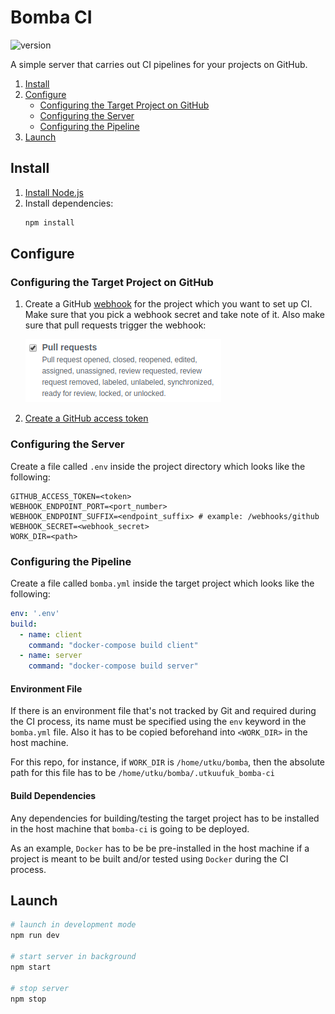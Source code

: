 # Bomba CI
![version](https://img.shields.io/badge/version-0.2.0-blue.svg?cacheSeconds=2592000)

A simple server that carries out CI pipelines for your projects on GitHub.

 1. [Install](#install)
 2. [Configure](#configure)
    * [Configuring the Target Project on GitHub](#configuring-the-target-project-on-github)
    * [Configuring the Server](#configuring-the-server)
    * [Configuring the Pipeline](#configuring-the-pipeline)
 3. [Launch](#launch)

## Install
 1. [Install Node.js](https://nodejs.org/en/)
 2. Install dependencies:
    ``` sh
    npm install
    ```

## Configure
### Configuring the Target Project on GitHub
 1. Create a GitHub [webhook](https://developer.github.com/webhooks/) for the project which you want to set up CI. Make sure that you pick a webhook secret and take note of it. Also make sure that pull requests trigger the webhook:

    ![](./webhook.png)
 2. [Create a GitHub access token](https://help.github.com/en/articles/creating-a-personal-access-token-for-the-command-line#creating-a-token)

### Configuring the Server
Create a file called `.env` inside the project directory which looks like the following:
``` env
GITHUB_ACCESS_TOKEN=<token>
WEBHOOK_ENDPOINT_PORT=<port_number>
WEBHOOK_ENDPOINT_SUFFIX=<endpoint_suffix> # example: /webhooks/github
WEBHOOK_SECRET=<webhook_secret>
WORK_DIR=<path>
```

### Configuring the Pipeline
Create a file called `bomba.yml` inside the target project which looks like the following:
``` yml
env: '.env'
build: 
  - name: client
    command: "docker-compose build client"
  - name: server
    command: "docker-compose build server"
```

#### Environment File
If there is an environment file that's not tracked by Git and required during the CI process, its name must be specified using the `env` keyword in the `bomba.yml` file. Also it has to be copied beforehand into `<WORK_DIR>` in the host machine.

For this repo, for instance, if `WORK_DIR` is `/home/utku/bomba`, then the absolute path for this file has to be `/home/utku/bomba/.utkuufuk_bomba-ci`

#### Build Dependencies
Any dependencies for building/testing the target project has to be installed in the host machine that `bomba-ci` is going to be deployed. 

As an example, `Docker` has to be be pre-installed in the host machine if a project is meant to be built and/or tested using `Docker` during the CI process.

## Launch
``` sh
# launch in development mode
npm run dev

# start server in background
npm start

# stop server
npm stop
```